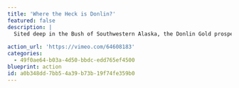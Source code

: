```yaml
---
title: 'Where the Heck is Donlin?'
featured: false
description: |
  Sited deep in the Bush of Southwestern Alaska, the Donlin Gold prospect is the largest proposed gold mine in Alaska's history. However, an overwhelming majority of Alaskan residents are unfamiliar with the details of it's development and implications. Noting the absence of available data, as well as the lack of awareness surrounding the proposal, Bjorn and Kim took on the ground-truth-trekking model of investigative research, and set out to explore some of the unanswered questions from the source. Completing a three-part, 1,000 mile human powered wilderness expedition through the proposed footprint of the mine, they engaged the people that they encountered on the subjects of perpetual waste storage, the significance of subsistence fisheries, the energy demands of a large-scale mine, and the challenges facing rural residents to name a few.
  
action_url: 'https://vimeo.com/64608183'
categories:
  - 49f0ae64-b03a-4d50-bbdc-edd765ef4500
blueprint: action
id: a0b348dd-7bb5-4a39-b73b-19f74fe359b0
---
```

